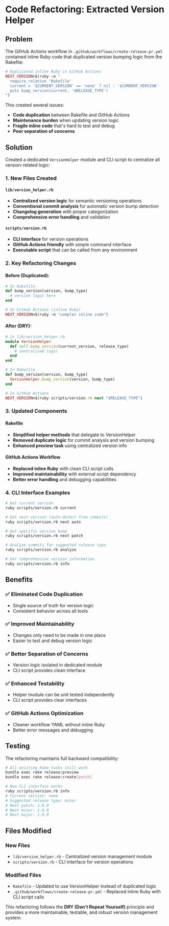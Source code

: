 # Code Refactoring: Extracted Version Helper

## Problem
The GitHub Actions workflow in `.github/workflows/create-release-pr.yml` contained inline Ruby code that duplicated version bumping logic from the Rakefile:

```ruby
# Duplicated inline Ruby in GitHub Actions
NEXT_VERSION=$(ruby -e "
  require_relative 'Rakefile'
  current = '$CURRENT_VERSION' == 'none' ? nil : '$CURRENT_VERSION'
  puts bump_version(current, '$RELEASE_TYPE')
")
```

This created several issues:
- **Code duplication** between Rakefile and GitHub Actions
- **Maintenance burden** when updating version logic
- **Fragile inline code** that's hard to test and debug
- **Poor separation of concerns**

## Solution
Created a dedicated `VersionHelper` module and CLI script to centralize all version-related logic:

### 1. New Files Created

#### `lib/version_helper.rb`
- **Centralized version logic** for semantic versioning operations
- **Conventional commit analysis** for automatic version bump detection
- **Changelog generation** with proper categorization
- **Comprehensive error handling** and validation

#### `scripts/version.rb`
- **CLI interface** for version operations
- **GitHub Actions friendly** with simple command interface
- **Executable script** that can be called from any environment

### 2. Key Refactoring Changes

#### Before (Duplicated):
```ruby
# In Rakefile
def bump_version(version, bump_type)
  # version logic here
end

# In GitHub Actions (inline Ruby)
NEXT_VERSION=$(ruby -e "complex inline code")
```

#### After (DRY):
```ruby
# In lib/version_helper.rb
module VersionHelper
  def self.bump_version(current_version, release_type)
    # centralized logic
  end
end

# In Rakefile
def bump_version(version, bump_type)
  VersionHelper.bump_version(version, bump_type)
end

# In GitHub Actions
NEXT_VERSION=$(ruby scripts/version.rb next "$RELEASE_TYPE")
```

### 3. Updated Components

#### Rakefile
- **Simplified helper methods** that delegate to VersionHelper
- **Removed duplicate logic** for commit analysis and version bumping
- **Enhanced preview task** using centralized version info

#### GitHub Actions Workflow
- **Replaced inline Ruby** with clean CLI script calls
- **Improved maintainability** with external script dependency
- **Better error handling** and debugging capabilities

### 4. CLI Interface Examples

```bash
# Get current version
ruby scripts/version.rb current

# Get next version (auto-detect from commits)
ruby scripts/version.rb next auto

# Get specific version bump
ruby scripts/version.rb next patch

# Analyze commits for suggested release type
ruby scripts/version.rb analyze

# Get comprehensive version information
ruby scripts/version.rb info
```

## Benefits

### ✅ **Eliminated Code Duplication**
- Single source of truth for version logic
- Consistent behavior across all tools

### ✅ **Improved Maintainability**
- Changes only need to be made in one place
- Easier to test and debug version logic

### ✅ **Better Separation of Concerns**
- Version logic isolated in dedicated module
- CLI script provides clean interface

### ✅ **Enhanced Testability**
- Helper module can be unit tested independently
- CLI script provides clear interfaces

### ✅ **GitHub Actions Optimization**
- Cleaner workflow YAML without inline Ruby
- Better error messages and debugging

## Testing

The refactoring maintains full backward compatibility:

```bash
# All existing Rake tasks still work
bundle exec rake release:preview
bundle exec rake release:create[patch]

# New CLI interface works
ruby scripts/version.rb info
# Current version: none
# Suggested release type: minor
# Next patch: 1.0.0
# Next minor: 1.0.0
# Next major: 1.0.0
```

## Files Modified

### New Files
- `lib/version_helper.rb` - Centralized version management module
- `scripts/version.rb` - CLI interface for version operations

### Modified Files
- `Rakefile` - Updated to use VersionHelper instead of duplicated logic
- `.github/workflows/create-release-pr.yml` - Replaced inline Ruby with CLI script calls

This refactoring follows the **DRY (Don't Repeat Yourself)** principle and provides a more maintainable, testable, and robust version management system.
